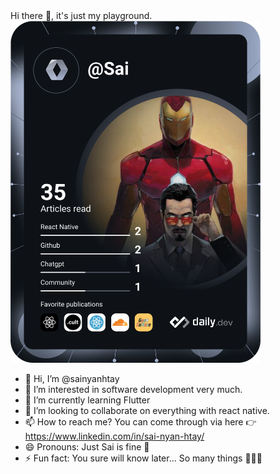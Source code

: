 

<!--
**sainyanhtay/sainyanhtay.github.io** is a ✨ _special_ ✨ repository for github.io website.

Here are some ideas to get you started:

- 🔭 I’m currently working on ...
- 🌱 I’m currently learning ...
- 👯 I’m looking to collaborate on ...
- 🤔 I’m looking for help with ...
- 💬 Ask me about ...
- 📫 How to reach me: ...
- 😄 Pronouns: ...
- ⚡ Fun fact: ...
-->

<head><link rel="shortcut icon" type="image/x-icon" href="assets/favicon.ico"></head>
Hi there 👋, it's just my playground.
<body>
  <a href="https://github.com/sainyanhtay"><img src="https://raw.githubusercontent.com/sainyanhtay/sainyanhtay/main/devcard.svg" width="400" alt="Sai's Dev Card"/></a>


- 👋 Hi, I’m @sainyanhtay
- 👀 I’m interested in software development very much.
- 🌱 I’m currently learning Flutter
- 💞️ I’m looking to collaborate on everything with react native.
- 📫 How to reach me? You can come through via here 👉 <a href="https://www.linkedin.com/in/sai-nyan-htay/">https://www.linkedin.com/in/sai-nyan-htay/</a>
- 😄 Pronouns: Just Sai is fine 🫡
- ⚡ Fun fact: You sure will know later... So many things 🤣🕺🏼

</body>
